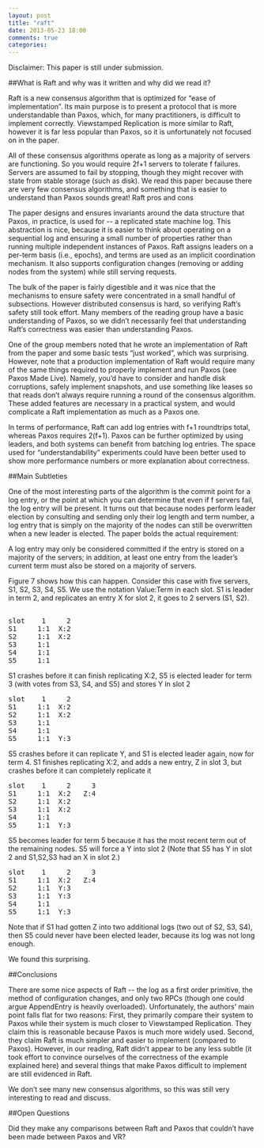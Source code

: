 ```yaml
---
layout: post
title: "raft"
date: 2013-05-23 18:00
comments: true
categories: 
---
```


Disclaimer:  This paper is still under submission.


##What is Raft and why was it written and why did we read it?

Raft is a new consensus algorithm that is optimized for “ease of
implementation”.  Its main purpose is to present a protocol that is
more understandable than Paxos, which, for many practitioners, is
difficult to implement correctly.  Viewstamped Replication is more
similar to Raft, however it is far less popular than Paxos, so it is
unfortunately not focused on in the paper.  

All of these consensus algorithms operate as long as a majority of
servers are functioning.  So you would require 2f+1 servers to
tolerate f failures.  Servers are assumed to fail by stopping, though
they might recover with state from stable storage (such as disk).  We
read this paper because there are very few consensus algorithms, and
something that is easier to understand than Paxos sounds great!  Raft
pros and cons

The paper designs and ensures invariants around the data structure
that Paxos, in practice, is used for -- a replicated state machine
log.  This abstraction is nice, because it is easier to think about
operating on a sequential log and ensuring a small number of
properties rather than running multiple independent instances of
Paxos.  Raft assigns leaders on a per-term basis (i.e., epochs), and
terms are used as an implicit coordination mechanism.  It also
supports configuration changes (removing or adding nodes from the
system) while still serving requests.

The bulk of the paper is fairly digestible and it was nice that the
mechanisms to ensure safety were concentrated in a small handful of
subsections.  However distributed consensus is hard, so verifying
Raft’s safety still took effort.  Many members of the reading group
have a basic understanding of Paxos, so we didn’t necessarily feel
that understanding Raft’s correctness was easier than understanding
Paxos.

One of the group members noted that he wrote an implementation of Raft
from the paper and some basic tests “just worked”, which was
surprising.  However, note that a production implementation of Raft
would require many of the same things required to properly implement
and run Paxos (see Paxos Made Live).  Namely, you’d have to consider
and handle disk corruptions, safely implement snapshots, and use
something like leases so that reads don’t always require running a
round of the consensus algorithm.  These added features are necessary
in a practical system, and would complicate a Raft implementation as
much as a Paxos one.

In terms of performance, Raft can add log entries with f+1 roundtrips
total, whereas Paxos requires 2(f+1).  Paxos can be further optimized
by using leaders, and both systems can benefit from batching log
entries.  The space used for “understandability” experiments could
have been better used to show more performance numbers or more
explanation about correctness.

##Main Subtleties

One of the most interesting parts of the algorithm is the commit point
for a log entry, or the point at which you can determine that even if
f servers fail, the log entry will be present.  It turns out that
because nodes perform leader election by consulting and sending only
their log length and term number, a log entry that is simply on the
majority of the nodes can still be overwritten when a new leader is
elected.  The paper bolds the actual requirement:

A log entry may only be considered committed if the entry is stored on
a majority of the servers; in addition, at least one entry from the
leader’s current term must also be stored on a majority of servers.

Figure 7 shows how this can happen.  Consider this case with five
servers, S1, S2, S3, S4, S5.  We use the notation Value:Term in each
slot.  S1 is leader in term 2, and replicates an entry X for slot 2,
it goes to 2 servers (S1, S2).
   

<pre>     
slot    1     2
S1     1:1  X:2
S2     1:1  X:2
S3     1:1
S4     1:1
S5     1:1
</pre>

S1 crashes before it can finish replicating X:2, S5 is elected leader
for term 3 (with votes from S3, S4, and S5) and stores Y in slot 2

<pre>
slot    1     2
S1     1:1  X:2
S2     1:1  X:2
S3     1:1
S4     1:1
S5     1:1  Y:3
</pre>

S5 crashes before it can replicate Y, and S1 is elected leader again,
now for term 4.  S1 finishes replicating X:2, and adds a new entry, Z
in slot 3, but crashes before it can completely replicate it

<pre>
slot    1     2     3
S1     1:1  X:2   Z:4
S2     1:1  X:2  
S3     1:1  X:2
S4     1:1
S5     1:1  Y:3
</pre>

S5 becomes leader for term 5 because it has the most recent term out
of the remaining nodes.  S5 will force a Y into slot 2 (Note that S5
has Y in slot 2 and S1,S2,S3 had an X in slot 2.)

<pre>
slot    1     2     3
S1     1:1  X:2   Z:4
S2     1:1  Y:3 
S3     1:1  Y:3
S4     1:1
S5     1:1  Y:3
</pre>

Note that if S1 had gotten Z into two additional logs (two out of S2,
S3, S4), then S5 could never have been elected leader, because its log
was not long enough.

We found this surprising.

##Conclusions

There are some nice aspects of Raft -- the log as a first order
primitive, the method of configuration changes, and only two RPCs
(though one could argue AppendEntry is heavily overloaded).
Unfortunately, the authors’ main point falls flat for two reasons:
First, they primarily compare their system to Paxos while their system
is much closer to Viewstamped Replication. They claim this is
reasonable because Paxos is much more widely used. Second, they claim
Raft is much simpler and easier to implement (compared to Paxos).
However, in our reading, Raft didn’t appear to be any less subtle (it
took effort to convince ourselves of the correctness of the example
explained here) and several things that make Paxos difficult to
implement are still evidenced in Raft.

We don’t see many new consensus algorithms, so this was still very interesting to read and discuss.

##Open Questions

Did they make any comparisons between Raft and Paxos that couldn’t have been made between Paxos and VR?
